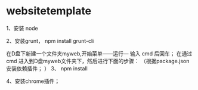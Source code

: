# websitetemplate
1、安装 node

2、安装grunt，  npm install grunt-cli

在D盘下新建一个文件夹myweb,开始菜单——运行— 输入 cmd 后回车；
在通过cmd 进入到D盘myweb文件夹下，然后进行下面的步骤：
（根据package.json安装依赖插件； ）
3、 npm install      

4、安装chrome插件；
 
